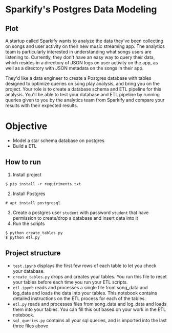 # Sparkify's Postgres Data Modeling

## Plot

A startup called Sparkify wants to analyze the data they've been collecting on songs and user activity on their new music streaming app. The analytics team is particularly interested in understanding what songs users are listening to. Currently, they don't have an easy way to query their data, which resides in a directory of JSON logs on user activity on the app, as well as a directory with JSON metadata on the songs in their app.

They'd like a data engineer to create a Postgres database with tables designed to optimize queries on song play analysis, and bring you on the project. Your role is to create a database schema and ETL pipeline for this analysis. You'll be able to test your database and ETL pipeline by running queries given to you by the analytics team from Sparkify and compare your results with their expected results.

# Objective
* Model a star schema database on postgres
* Build a ETL

## How to run

1. Install project
```console
$ pip install -r requiriments.txt
```
2. Install Postgres
```console
# apt install postgresql
```
3. Create a postgres user `student` with password `student` that have permission to create/drop a database and insert data into it
4. Run the scripts
```console
$ python create_tables.py
$ python etl.py
```

## Project structure

* `test.ipynb` displays the first few rows of each table to let you check your database.
* `create_tables.py` drops and creates your tables. You run this file to reset your tables before each time you run your ETL scripts.
* `etl.ipynb` reads and processes a single file from song_data and log_data and loads the data into your tables. This notebook contains detailed instructions on the ETL process for each of the tables.
* `etl.py` reads and processes files from song_data and log_data and loads them into your tables. You can fill this out based on your work in the ETL notebook.
* `sql_queries.py` contains all your sql queries, and is imported into the last three files above


